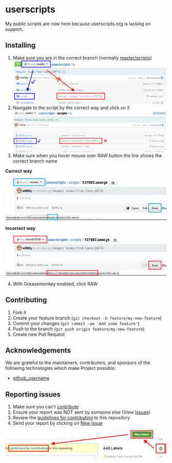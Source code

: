 userscripts
==========

My public scripts are now here because userscripts.org is lacking on support.

## Installing
1. Make sure you are in the correct branch (normally [master/scripts](scripts))
![Opening the correct folder](resources/image/readme_installing-0.png)
2. Navigate to the script by the correct way and click on it
![Opening the correct file](resources/image/readme_installing-1.png)
3. Make sure when you hover mouse over RAW button the link shows the correct branch name

**Correct way**

![Correct way](resources/image/readme_installing-2.png)

**Incorrect way**

![Incorrect way](resources/image/readme_installing-2b.png)

4. With Greasemonkey enabled, click RAW

## Contributing

1. Fork it
2. Create your feature branch (`git checkout -b feature/my-new-feature`)
3. Commit your changes (`git commit -am 'Add some feature'`)
4. Push to the branch (`git push origin feature/my-new-feature`)
5. Create new Pull Request

## Acknowledgements

We are grateful to the maintainers, contributors, and sponsors of the following technologies which make Project possible:

* [github_username](https://github.com/github_username)

## Reporting issues
1. Make sure you can't [contribute](#contributing)
2. Ensure your report was NOT sent by someone else (View [Issues](../../issues))
3. Review the [guidelines for contributing](CONTRIBUTING.md) to this repository
4. Send your report by clicking on [New Issue](../../issues/new)

![How to report issues](resources/image/readme_reporting_issues.png)
